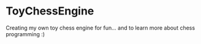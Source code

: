 # ToyChessEngine
Creating my own toy chess engine for fun... and to learn more about chess programming :)
